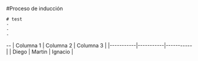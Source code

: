 


#Proceso de inducción

``` 
# test 
- 
- 
- 
```
--
| Columna 1 | Columna 2 | Columna 3 |
|-----------|-----------|-----------|
| Diego | Martin | Ignacio |

